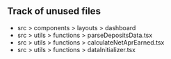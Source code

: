## Track of unused files

- src > components > layouts > dashboard
- src > utils > functions > parseDepositsData.tsx
- src > utils > functions > calculateNetAprEarned.tsx
- src > utils > functions > dataInitializer.tsx
